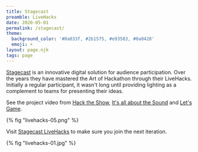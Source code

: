 ```yaml
---
title: Stagecast
preamble: LiveHacks
date: 2020-05-01
permalink: /stagecast/
theme:
  background_color: '#0a033f, #2b1575, #e93583, #0a0428'
  emoji: ☀
layout: page.njk
tags: page
---
```


[Stagecast](https://www.stagecast.io/) is an innovative digital solution for audience participation. Over the years they have mastered the Art of Hackathon through their LiveHacks. Initially a regular participant, it wasn't long until providing lighting as a complement to teams for presenting their ideas.

See the project video from [Hack the Show](https://vimeo.com/313971605), [It's all about the Sound](https://vimeo.com/278338095) and [Let's Game](https://vimeo.com/260916448).

{% fig "livehacks-05.png" %}

Visit [Stagecast LiveHacks](https://stagecast.io/livehacks/home) to make sure you join the next iteration.

{% fig "livehacks-01.jpg" %}
